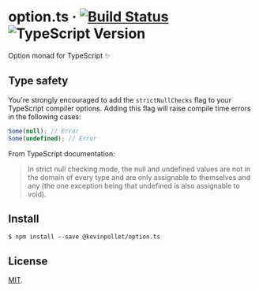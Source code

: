 # option.ts &middot; [![Build Status](https://travis-ci.com/kevinpollet/option.ts.svg?branch=master)](https://travis-ci.com/kevinpollet/option.ts) ![TypeScript Version](https://img.shields.io/badge/TypeScript-3.x-blue.svg)

Option monad for TypeScript ✨

## Type safety

You're strongly encouraged to add the `strictNullChecks` flag to your TypeScript compiler options. Adding this flag will raise compile time errors in the following cases:

```ts
Some(null); // Error
Some(undefined); // Error
```

From TypeScript documentation:

> In strict null checking mode, the null and undefined values are not in the domain of every type and are only assignable to themselves and any (the one exception being that undefined is also assignable to void).

## Install

```shell
$ npm install --save @kevinpollet/option.ts
```

## License

[MIT](./LICENSE.md).
